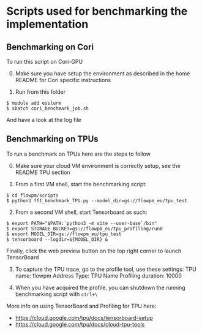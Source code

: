 # Scripts used for benchmarking the implementation


## Benchmarking on Cori

To run this script on Cori-GPU

0) Make sure you have setup the environment as described in the home README for Cori specific instructions

1) Run from this folder
```
$ module add esslurm
$ sbatch cori_benchmark_job.sh
```
And have a look at the log file


## Benchmarking on TPUs

To run a benchmark on TPUs here are the steps to follow

0) Make sure your cloud VM environment is correctly setup, see the README TPU section

1) From a first VM shell, start the benchmarking script:
```
$ cd flowpm/scripts
$ python3 fft_benchmark_TPU.py --model_dir=gs://flowpm_eu/tpu_test
```

2) From a second VM shell, start Tensorboard as such:
```
$ export PATH="$PATH:`python3 -m site --user-base`/bin"
$ export STORAGE_BUCKET=gs://flowpm_eu/tpu_profiling/run0
$ export MODEL_DIR=gs://flowpm_eu/tpu_test
$ tensorboard --logdir=${MODEL_DIR} &
```
Finally, click the web preview button on the top right corner to launch TensorBoard

3) To capture the TPU trace, go to the profile tool, use these settings:
TPU name: flowpm
Address Type: TPU Name
Profiling duration: 10000

4) When you have acquired the profile, you can shutdown the running benchmarking
script with `ctrl+\`

More info on using TensorBoard and Profiling for TPU here:
  - https://cloud.google.com/tpu/docs/tensorboard-setup
  - https://cloud.google.com/tpu/docs/cloud-tpu-tools
